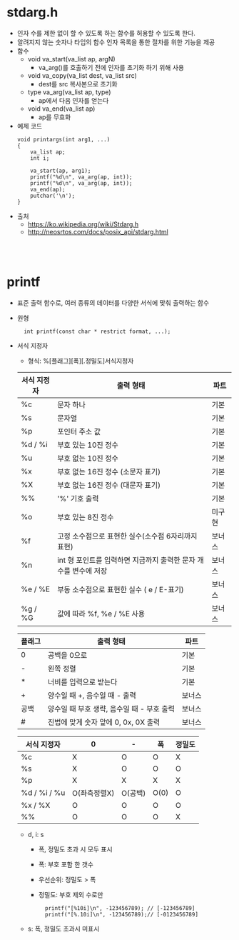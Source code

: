 stdarg.h
===
+ 인자 수를 제한 없이 할 수 있도록 하는 함수를 허용할 수 있도록 한다.
+ 알려지지 않는 숫자나 타입의 함수 인자 목록을 통한 절차를 위한 기능을 제공
+ 함수
  + void va_start(va_list ap, argN) 
    + va_arg()를 호출하기 전에 인자를 초기화 하기 위해 사용
  + void va_copy(va_list dest, va_list src)
    + dest를 src 복사본으로 초기화
  + type va_arg(va_list ap, type)
    + ap에서 다음 인자를 얻는다
  + void va_end(va_list ap)
    + ap를 무효화
+ 예제 코드
	```
	void printargs(int arg1, ...)
	{
		va_list ap;
		int i;

		va_start(ap, arg1);
		printf("%d\n", va_arg(ap, int));
		printf("%d\n", va_arg(ap, int));
		va_end(ap);
		putchar('\n');
	}
	```
+ 출처
  + https://ko.wikipedia.org/wiki/Stdarg.h
  + http://neosrtos.com/docs/posix_api/stdarg.html

<br><br>

printf
===
+ 표준 출력 함수로, 여러 종류의 데이터를 다양한 서식에 맞춰 출력하는 함수
+ 원형
  ```
  	int printf(const char * restrict format, ...);
  ```
+ 서식 지정자
  + 형식: %[플래그][폭][.정밀도]서식지정자

  |  서식 지정자 | 출력 형태 | 파트|
  |---|---|---|
  | %c | 문자 하나 | 기본 |
  | %s | 문자열 | 기본 |
  | %p | 포인터 주소 값 | 기본 |
  | %d / %i | 부호 있는 10진 정수 | 기본 |
  | %u | 부호 없는 10진 정수 | 기본 |
  | %x | 부호 없는 16진 정수 (소문자 표기) | 기본 |
  | %X | 부호 없는 16진 정수 (대문자 표기) | 기본 |
  | %% | '%' 기호 출력 | 기본 |
  | %o | 부호 있는 8진 정수| 미구현 |
  | %f | 고정 소수점으로 표현한 실수(소수점 6자리까지 표현) | 보너스 |
  | %n | int 형 포인트를 입력하면 지금까지 출력한 문자 개수를 변수에 저장 | 보너스 |
  | %e / %E | 부동 소수점으로 표현한 실수 ( e / E-표기)| 보너스 |
  | %g / %G | 값에 따라 %f, %e / %E 사용| 보너스 |

  |  플래그 | 출력 형태| 파트 |
  |---|---|---|
  | 0 | 공백을 0으로 | 기본 |
  | - | 왼쪽 정렬| 기본 |
  | * | 너비를 입력으로 받는다 | 기본 |
  | + | 양수일 때 +, 음수일 때 - 출력| 보너스 |
  | 공백 | 양수일 때 부호 생략, 음수일 때 - 부호 출력 | 보너스 |
  | # | 진법에 맞게 숫자 앞에 0, 0x, 0X 출력 |  보너스 |



  | 서식 지정자 | 0 | - | 폭 | 정밀도 |
  | --- | --- | --- | --- | --- |
  | %c | X | O | O | X |
  | %s | X | O | O | O |
  | %p | X | X | X | X |
  | %d / %i / %u | O(좌측정렬X) | O(공백) | O(0) | O |
  | %x / %X| O | O | O | O |
  | %% | O | O | O | X |
  * d, i: s
    + 폭, 정밀도 초과 시 모두 표시
    + 폭: 부호 포함 한 갯수
    + 우선순위: 정밀도 > 폭
    + 정밀도: 부호 제외 수로만
  
      ~~~
  	    printf("[%10i]\n", -123456789); // [-123456789]
	    printf("[%.10i]\n", -123456789);// [-0123456789]

  * s: 폭, 정밀도 초과시 미표시